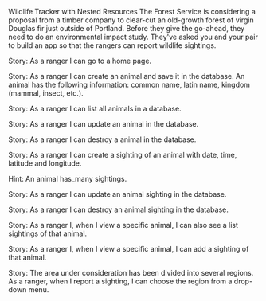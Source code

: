 Wildlife Tracker with Nested Resources
The Forest Service is considering a proposal from a timber company to clear-cut an old-growth forest of virgin Douglas fir just outside of Portland. Before they give the go-ahead, they need to do an environmental impact study. They've asked you and your pair to build an app so that the rangers can report wildlife sightings.

Story: As a ranger I can go to a home page.

Story: As a ranger I can create an animal and save it in the database. An animal has the following information: common name, latin name, kingdom (mammal, insect, etc.).

Story: As a ranger I can list all animals in a database.

Story: As a ranger I can update an animal in the database.

Story: As a ranger I can destroy a animal in the database.

Story: As a ranger I can create a sighting of an animal with date, time, latitude and longitude.

Hint: An animal has_many sightings.

Story: As a ranger I can update an animal sighting in the database.

Story: As a ranger I can destroy an animal sighting in the database.

Story: As a ranger I, when I view a specific animal, I can also see a list sightings of that animal.

Story: As a ranger I, when I view a specific animal, I can add a sighting of that animal.

Story: The area under consideration has been divided into several regions. As a ranger, when I report a sighting, I can choose the region from a drop-down menu.